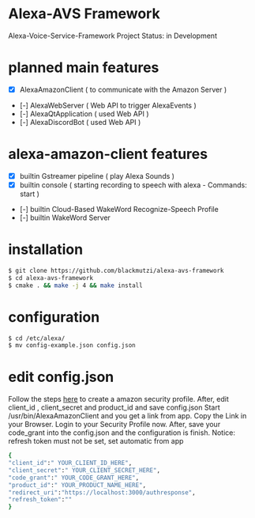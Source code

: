 # Alexa-AVS Framework
Alexa-Voice-Service-Framework
Project Status: in Development

# planned main features
- [x] AlexaAmazonClient ( to communicate with the Amazon Server )
- [-] AlexaWebServer ( Web API to trigger AlexaEvents )
- [-] AlexaQtApplication ( used Web API )
- [-] AlexaDiscordBot ( used Web API )
# alexa-amazon-client features
- [x] builtin Gstreamer pipeline  ( play Alexa Sounds )
- [x] builtin console ( starting recording to speech with alexa - Commands: start )
- [-] builtin Cloud-Based WakeWord Recognize-Speech Profile
- [-] builtin WakeWord Server

# installation
```sh
$ git clone https://github.com/blackmutzi/alexa-avs-framework
$ cd alexa-avs-framework
$ cmake . && make -j 4 && make install
```
# configuration
```sh
$ cd /etc/alexa/
$ mv config-example.json config.json
```
# edit config.json
Follow the steps [here](https://github.com/alexa/alexa-avs-sample-app/wiki/Raspberry-Pi) to create a amazon security profile.
After, edit client_id , client_secret and product_id and save config.json
Start /usr/bin/AlexaAmazonClient and you get a link from app. Copy the Link in your Browser. Login to your Security Profile now.
After, save your code_grant into the config.json and the configuration is finish.
Notice: refresh token must not be set, set automatic from app
```sh
{
"client_id":" YOUR_CLIENT_ID_HERE",
"client_secret":" YOUR_CLIENT_SECRET_HERE",
"code_grant":" YOUR_CODE_GRANT_HERE",
"product_id":" YOUR_PRODUCT_NAME_HERE",
"redirect_uri":"https://localhost:3000/authresponse",
"refresh_token":""
}
```
